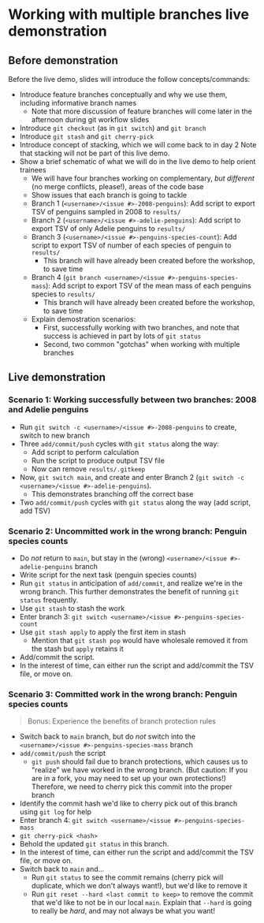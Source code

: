 # Working with multiple branches live demonstration

## Before demonstration

Before the live demo, slides will introduce the follow concepts/commands:

* Introduce feature branches conceptually and why we use them, including informative branch names
  * Note that more discussion of feature branches will come later in the afternoon during git workflow slides
* Introduce `git checkout` (as in `git switch`) and `git branch`
* Introduce `git stash` and `git cherry-pick`
* Introduce concept of stacking, which we will come back to in day 2
Note that stacking will not be part of this live demo.
* Show a brief schematic of what we will do in the live demo to help orient trainees
  * We will have four branches working on complementary, _but different_ (no merge conflicts, please!), areas of the code base
  * Show issues that each branch is going to tackle
   * Branch 1 (`<username>/<issue #>-2008-penguins`): Add script to export TSV of penguins sampled in 2008 to `results/`
   * Branch 2 (`<username>/<issue #>-adelie-penguins`): Add script to export TSV of only Adelie penguins to `results/`
   * Branch 3 (`<username>/<issue #>-penguins-species-count`): Add script to export TSV of number of each species of penguin to `results/`
     * This branch will have already been created before the workshop, to save time
   * Branch 4 (`git branch <username>/<issue #>-penguins-species-mass`): Add script to export TSV of the mean mass of each penguins species to `results/`
     * This branch will have already been created before the workshop, to save time
  * Explain demostration scenarios:
    * First, successfully working with two branches, and note that success is achieved in part by lots of `git status`
    * Second, two common "gotchas" when working with multiple branches

## Live demonstration

### Scenario 1: Working successfully between two branches: 2008 and Adelie penguins

* Run `git switch -c <username>/<issue #>-2008-penguins` to create, switch to new branch
* Three `add/commit/push` cycles with `git status` along the way:
  * Add script to perform calculation
  * Run the script to produce output TSV file
  * Now can remove `results/.gitkeep`
* Now, `git switch main`, and create and enter Branch 2 (`git switch -c <username>/<issue #>-adelie-penguins`).
  * This demonstrates branching off the correct base
* Two `add/commit/push` cycles with `git status` along the way (add script, add TSV)

### Scenario 2: Uncommitted work in the wrong branch: Penguin species counts

* Do _not_ return to `main`, but stay in the (wrong) `<username>/<issue #>-adelie-penguins` branch
* Write script for the next task (penguin species counts)
* Run `git status` in anticipation of `add/commit`, and realize we're in the wrong branch.
This further demonstrates the benefit of running `git status` frequently.
* Use `git stash` to stash the work
* Enter branch 3: `git switch <username>/<issue #>-penguins-species-count`
* Use `git stash apply` to apply the first item in stash
  * Mention that `git stash pop` would have wholesale removed it from the stash but `apply` retains it
* Add/commit the script.
* In the interest of time, can either run the script and add/commit the TSV file, or move on.


### Scenario 3: Committed work in the wrong branch: Penguin species counts
> Bonus: Experience the benefits of branch protection rules

* Switch back to `main` branch, but do _not_ switch into the `<username>/<issue #>-penguins-species-mass` branch
* `add/commit/push` the script
  * `git push` should fail due to branch protections, which causes us to "realize" we have worked in the wrong branch.
  (But caution: If you are in a fork, you may need to set up your own protections!)
  Therefore, we need to cherry pick this commit into the proper branch
 * Identify the commit hash we'd like to cherry pick out of this branch using `git log` for help
* Enter branch 4: `git switch <username>/<issue #>-penguins-species-mass`
* `git cherry-pick <hash>`
* Behold the updated `git status` in this branch.
* In the interest of time, can either run the script and add/commit the TSV file, or move on.
* Switch back to `main` and...
  * Run `git status` to see the commit remains (cherry pick will duplicate, which we don't always want!), but we'd like to remove it
  * Run `git reset --hard <last commit to keep>` to remove the commit that we'd like to not be in our local `main`.
  Explain that `--hard` is going to really be _hard_, and may not always be what you want!
